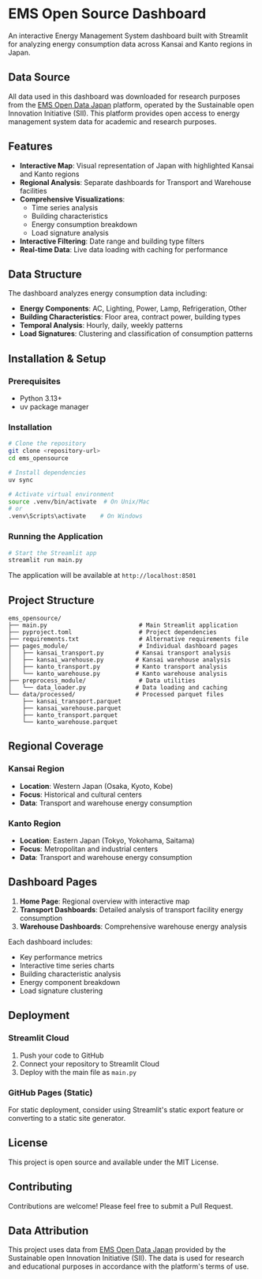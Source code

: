 # EMS Open Source Dashboard

An interactive Energy Management System dashboard built with Streamlit for analyzing energy consumption data across Kansai and Kanto regions in Japan.

## Data Source

All data used in this dashboard was downloaded for research purposes from the [EMS Open Data Japan](https://www.ems-opendata.jp/) platform, operated by the Sustainable open Innovation Initiative (SII). This platform provides open access to energy management system data for academic and research purposes.

## Features

- **Interactive Map**: Visual representation of Japan with highlighted Kansai and Kanto regions
- **Regional Analysis**: Separate dashboards for Transport and Warehouse facilities
- **Comprehensive Visualizations**: 
  - Time series analysis
  - Building characteristics
  - Energy consumption breakdown
  - Load signature analysis
- **Interactive Filtering**: Date range and building type filters
- **Real-time Data**: Live data loading with caching for performance

## Data Structure

The dashboard analyzes energy consumption data including:
- **Energy Components**: AC, Lighting, Power, Lamp, Refrigeration, Other
- **Building Characteristics**: Floor area, contract power, building types
- **Temporal Analysis**: Hourly, daily, weekly patterns
- **Load Signatures**: Clustering and classification of consumption patterns

## Installation & Setup

### Prerequisites
- Python 3.13+
- uv package manager

### Installation
```bash
# Clone the repository
git clone <repository-url>
cd ems_opensource

# Install dependencies
uv sync

# Activate virtual environment
source .venv/bin/activate  # On Unix/Mac
# or
.venv\Scripts\activate    # On Windows
```

### Running the Application
```bash
# Start the Streamlit app
streamlit run main.py
```

The application will be available at `http://localhost:8501`

## Project Structure

```
ems_opensource/
├── main.py                          # Main Streamlit application
├── pyproject.toml                   # Project dependencies
├── requirements.txt                 # Alternative requirements file
├── pages_module/                    # Individual dashboard pages
│   ├── kansai_transport.py         # Kansai transport analysis
│   ├── kansai_warehouse.py         # Kansai warehouse analysis
│   ├── kanto_transport.py          # Kanto transport analysis
│   └── kanto_warehouse.py          # Kanto warehouse analysis
├── preprocess_module/               # Data utilities
│   └── data_loader.py              # Data loading and caching
└── data/processed/                 # Processed parquet files
    ├── kansai_transport.parquet
    ├── kansai_warehouse.parquet
    ├── kanto_transport.parquet
    └── kanto_warehouse.parquet
```

## Regional Coverage

### Kansai Region
- **Location**: Western Japan (Osaka, Kyoto, Kobe)
- **Focus**: Historical and cultural centers
- **Data**: Transport and warehouse energy consumption

### Kanto Region  
- **Location**: Eastern Japan (Tokyo, Yokohama, Saitama)
- **Focus**: Metropolitan and industrial centers
- **Data**: Transport and warehouse energy consumption

## Dashboard Pages

1. **Home Page**: Regional overview with interactive map
2. **Transport Dashboards**: Detailed analysis of transport facility energy consumption
3. **Warehouse Dashboards**: Comprehensive warehouse energy analysis

Each dashboard includes:
- Key performance metrics
- Interactive time series charts
- Building characteristic analysis
- Energy component breakdown
- Load signature clustering

## Deployment

### Streamlit Cloud
1. Push your code to GitHub
2. Connect your repository to Streamlit Cloud
3. Deploy with the main file as `main.py`

### GitHub Pages (Static)
For static deployment, consider using Streamlit's static export feature or converting to a static site generator.

## License

This project is open source and available under the MIT License.

## Contributing

Contributions are welcome! Please feel free to submit a Pull Request.

## Data Attribution

This project uses data from [EMS Open Data Japan](https://www.ems-opendata.jp/) provided by the Sustainable open Innovation Initiative (SII). The data is used for research and educational purposes in accordance with the platform's terms of use.
